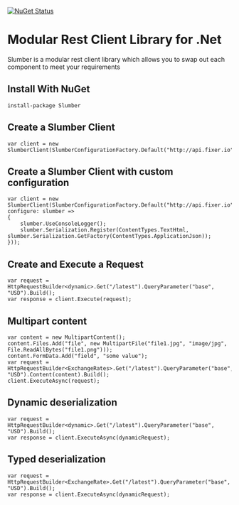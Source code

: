 [![NuGet Status](https://img.shields.io/nuget/v/Slumber.svg)](https://www.nuget.org/packages/Slumber/)

# Modular Rest Client Library for .Net

Slumber is a modular rest client library which allows you to swap out each component to meet your requirements

## Install With NuGet

    install-package Slumber

## Create a Slumber Client

    var client = new SlumberClient(SlumberConfigurationFactory.Default("http://api.fixer.io"));

## Create a Slumber Client with custom configuration

    var client = new SlumberClient(SlumberConfigurationFactory.Default("http://api.fixer.io", configure: slumber =>
    {
        slumber.UseConsoleLogger();
        slumber.Serialization.Register(ContentTypes.TextHtml, slumber.Serialization.GetFactory(ContentTypes.ApplicationJson));
    }));

## Create and Execute a Request

    var request = HttpRequestBuilder<dynamic>.Get("/latest").QueryParameter("base", "USD").Build(); 
    var response = client.Execute(request);

## Multipart content

    var content = new MultipartContent();
    content.Files.Add("file", new MultipartFile("file1.jpg", "image/jpg", File.ReadAllBytes("file1.png")));
    content.FormData.Add("field", "some value");
    var request = HttpRequestBuilder<ExchangeRates>.Get("/latest").QueryParameter("base", "USD").Content(content).Build();
    client.ExecuteAsync(request);

## Dynamic deserialization

    var request = HttpRequestBuilder<dynamic>.Get("/latest").QueryParameter("base", "USD").Build();
    var response = client.ExecuteAsync(dynamicRequest);

## Typed deserialization

    var request = HttpRequestBuilder<ExchangeRate>.Get("/latest").QueryParameter("base", "USD").Build();
    var response = client.ExecuteAsync(dynamicRequest);